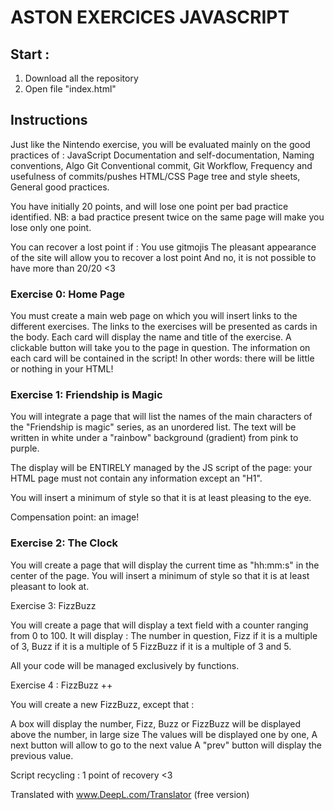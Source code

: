 # ASTON EXERCICES JAVASCRIPT

## Start : 
1. Download all the repository
2. Open file "index.html"


## Instructions

Just like the Nintendo exercise, you will be evaluated mainly on the good practices of : 
JavaScript
Documentation and self-documentation,
Naming conventions,
Algo
Git
Conventional commit,
Git Workflow,
Frequency and usefulness of commits/pushes
HTML/CSS
Page tree and style sheets,
General good practices.

You have initially 20 points, and will lose one point per bad practice identified. 
NB: a bad practice present twice on the same page will make you lose only one point. 

You can recover a lost point if : 
You use gitmojis
The pleasant appearance of the site will allow you to recover a lost point
And no, it is not possible to have more than 20/20 <3

### Exercise 0: Home Page

You must create a main web page on which you will insert links to the different exercises.
The links to the exercises will be presented as cards in the body. 
Each card will display the name and title of the exercise. 
A clickable button will take you to the page in question. 
The information on each card will be contained in the script! In other words: there will be little or nothing in your HTML!

### Exercise 1: Friendship is Magic

You will integrate a page that will list the names of the main characters of the "Friendship is magic" series, as an unordered list. 
The text will be written in white under a "rainbow" background (gradient) from pink to purple.

The display will be ENTIRELY managed by the JS script of the page: your HTML page must not contain any information except an "H1".

You will insert a minimum of style so that it is at least pleasing to the eye. 

Compensation point: an image!


### Exercise 2: The Clock

You will create a page that will display the current time as "hh:mm:s" in the center of the page. 
You will insert a minimum of style so that it is at least pleasant to look at. 

Exercise 3: FizzBuzz

You will create a page that will display a text field with a counter ranging from 0 to 100. It will display : 
The number in question, 
Fizz if it is a multiple of 3,
Buzz if it is a multiple of 5
FizzBuzz if it is a multiple of 3 and 5.

All your code will be managed exclusively by functions.

Exercise 4 : FizzBuzz ++

You will create a new FizzBuzz, except that : 

A box will display the number, 
Fizz, Buzz or FizzBuzz will be displayed above the number, in large size
The values will be displayed one by one,
A next button will allow to go to the next value
A "prev" button will display the previous value. 

Script recycling : 1 point of recovery <3

Translated with www.DeepL.com/Translator (free version)